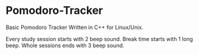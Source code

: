 # Pomodoro-Tracker
Basic Pomodoro Tracker Written in C++ for Linux/Unix.

Every study session starts with 2 beep sound. Break time starts with 1 long beep. Whole sessions ends with 3 beep sound. 
